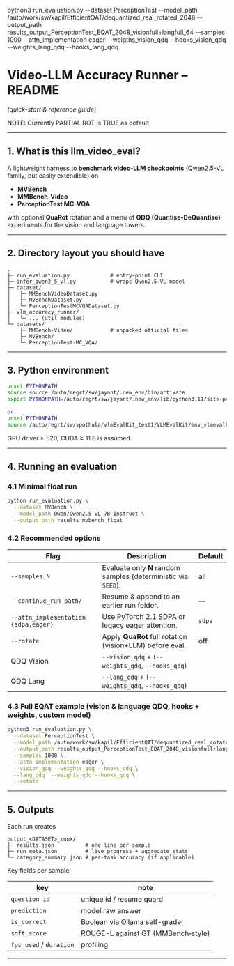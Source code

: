 python3 run_evaluation.py --dataset PerceptionTest --model_path /auto/work/sw/kapil/EfficientQAT/dequantized_real_rotated_2048 --output_path results_output_PerceptionTest_EQAT_2048_visionfull+langfull_64 --samples 1000 --attn_implementation eager --weigths_vision_qdq --hooks_vision_qdq --weights_lang_qdq --hooks_lang_qdq


# Video-LLM Accuracy Runner – README  
*(quick-start & reference guide)*

NOTE: Currently PARTIAL ROT is TRUE as default

---

## 1. What is this llm_video_eval?

A lightweight harness to **benchmark video-LLM checkpoints** (Qwen2.5-VL family, but easily extendible) on  
- **MVBench**  
- **MMBench-Video**  
- **PerceptionTest MC-VQA**  

with optional **QuaRot** rotation and a menu of **QDQ (Quantise-DeQuantise)** experiments for the vision and language towers.

---

## 2. Directory layout you should have

```
.
├─ run_evaluation.py             # entry-point CLI
├─ infer_qwen2_5_vl.py           # wraps Qwen2.5-VL model
├─ dataset/
│   ├─ MMBenchVideoDataset.py
│   ├─ MVBenchDataset.py
│   └─ PerceptionTestMCVQADataset.py
├─ vlm_accuracy_runner/
│   └─ ... (util modules)
└─ datasets/
    ├─ MMBench-Video/            # unpacked official files
    ├─ MVBench/
    └─ PerceptionTest-MC_VQA/
```

---

## 3. Python environment

```bash
unset PYTHONPATH
source source /auto/regrt/sw/jayant/.new_env/bin/activate
export PYTHONPATH=/auto/regrt/sw/jayant/.new_env/lib/python3.11/site-packages

or 
unset PYTHONPATH
source /auto/regrt/sw/vpothula/vlmEvalKit_test1/VLMEvalKit/env_vlmevalkit/bin/activate
```

GPU driver ≥ 520, CUDA ≥ 11.8 is assumed.

---

## 4. Running an evaluation

### 4.1 Minimal float run

```bash
python run_evaluation.py \
  --dataset MVBench \
  --model_path Qwen/Qwen2.5-VL-7B-Instruct \
  --output_path results_mvbench_float
```

### 4.2 Recommended options

| Flag | Description | Default |
|------|-------------|---------|
| `--samples N` | Evaluate only **N** random samples (deterministic via `SEED`). | all |
| `--continue_run path/` | Resume & append to an earlier run folder. | — |
| `--attn_implementation {sdpa,eager}` | Use PyTorch 2.1 SDPA or legacy eager attention. | `sdpa` |
| `--rotate` | Apply **QuaRot** full rotation (vision+LLM) before eval. | off |
| QDQ Vision | `--vision_qdq` + (`--weights_qdq`, `--hooks_qdq`) |
| QDQ Lang   | `--lang_qdq`   + (`--weights_qdq`, `--hooks_qdq`) |

### 4.3 Full EQAT example (vision & language QDQ, hooks + weights, custom model)

```bash
python3 run_evaluation.py \
  --dataset PerceptionTest \
  --model_path /auto/work/sw/kapil/EfficientQAT/dequantized_real_rotated_2048 \
  --output_path results_output_PerceptionTest_EQAT_2048_visionfull+langfull_64 \
  --samples 1000 \
  --attn_implementation eager \
  --vision_qdq --weights_qdq --hooks_qdq \
  --lang_qdq  --weights_qdq --hooks_qdq \
  --rotate
```

---

## 5. Outputs

Each run creates

```
output_<DATASET>_runX/
├─ results.json          # one line per sample
├─ run_meta.json         # live progress + aggregate stats
└─ category_summary.json # per-task accuracy (if applicable)
```

Key fields per sample:

| key | note |
|-----|------|
| `question_id` | unique id / resume guard |
| `prediction`  | model raw answer |
| `is_correct`  | Boolean via Ollama self-grader |
| `soft_score`  | ROUGE-L against GT (MMBench‐style) |
| `fps_used` / `duration` | profiling |

---
